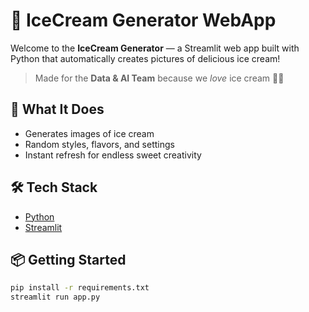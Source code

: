 # 🍦 IceCream Generator WebApp

Welcome to the **IceCream Generator** — a Streamlit web app built with Python that automatically creates pictures of delicious ice cream!  

> Made for the **Data & AI Team** because we *love* ice cream 💖🍨

## 🚀 What It Does

- Generates images of ice cream
- Random styles, flavors, and settings
- Instant refresh for endless sweet creativity

## 🛠 Tech Stack

- [Python](https://www.python.org/)
- [Streamlit](https://streamlit.io/)

## 📦 Getting Started

```bash
pip install -r requirements.txt
streamlit run app.py
